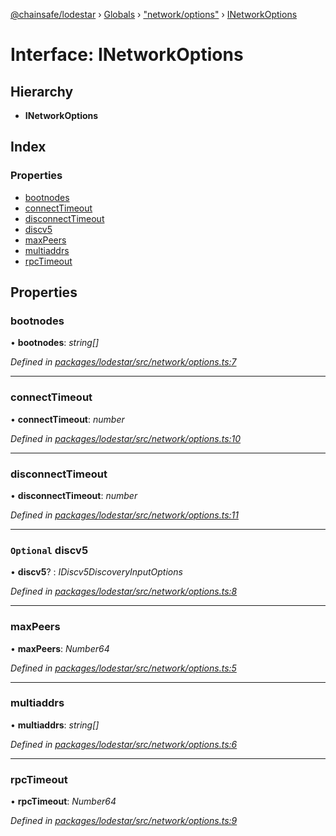 [@chainsafe/lodestar](../README.md) › [Globals](../globals.md) › ["network/options"](../modules/_network_options_.md) › [INetworkOptions](_network_options_.inetworkoptions.md)

# Interface: INetworkOptions

## Hierarchy

* **INetworkOptions**

## Index

### Properties

* [bootnodes](_network_options_.inetworkoptions.md#bootnodes)
* [connectTimeout](_network_options_.inetworkoptions.md#connecttimeout)
* [disconnectTimeout](_network_options_.inetworkoptions.md#disconnecttimeout)
* [discv5](_network_options_.inetworkoptions.md#optional-discv5)
* [maxPeers](_network_options_.inetworkoptions.md#maxpeers)
* [multiaddrs](_network_options_.inetworkoptions.md#multiaddrs)
* [rpcTimeout](_network_options_.inetworkoptions.md#rpctimeout)

## Properties

###  bootnodes

• **bootnodes**: *string[]*

*Defined in [packages/lodestar/src/network/options.ts:7](https://github.com/ChainSafe/lodestar/blob/b6353573c/packages/lodestar/src/network/options.ts#L7)*

___

###  connectTimeout

• **connectTimeout**: *number*

*Defined in [packages/lodestar/src/network/options.ts:10](https://github.com/ChainSafe/lodestar/blob/b6353573c/packages/lodestar/src/network/options.ts#L10)*

___

###  disconnectTimeout

• **disconnectTimeout**: *number*

*Defined in [packages/lodestar/src/network/options.ts:11](https://github.com/ChainSafe/lodestar/blob/b6353573c/packages/lodestar/src/network/options.ts#L11)*

___

### `Optional` discv5

• **discv5**? : *IDiscv5DiscoveryInputOptions*

*Defined in [packages/lodestar/src/network/options.ts:8](https://github.com/ChainSafe/lodestar/blob/b6353573c/packages/lodestar/src/network/options.ts#L8)*

___

###  maxPeers

• **maxPeers**: *Number64*

*Defined in [packages/lodestar/src/network/options.ts:5](https://github.com/ChainSafe/lodestar/blob/b6353573c/packages/lodestar/src/network/options.ts#L5)*

___

###  multiaddrs

• **multiaddrs**: *string[]*

*Defined in [packages/lodestar/src/network/options.ts:6](https://github.com/ChainSafe/lodestar/blob/b6353573c/packages/lodestar/src/network/options.ts#L6)*

___

###  rpcTimeout

• **rpcTimeout**: *Number64*

*Defined in [packages/lodestar/src/network/options.ts:9](https://github.com/ChainSafe/lodestar/blob/b6353573c/packages/lodestar/src/network/options.ts#L9)*
